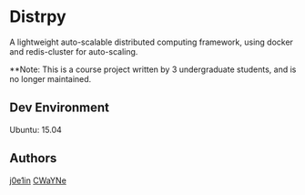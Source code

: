 # Distrpy
A lightweight auto-scalable distributed computing framework, using docker and redis-cluster for auto-scaling.

**Note: This is a course project written by 3 undergraduate students, and is no longer maintained.


## Dev Environment
Ubuntu: 15.04

## Authors
[j0e1in](https://github.com/j0e1in) [CWaYNe](https://github.com/CWaYNe)
